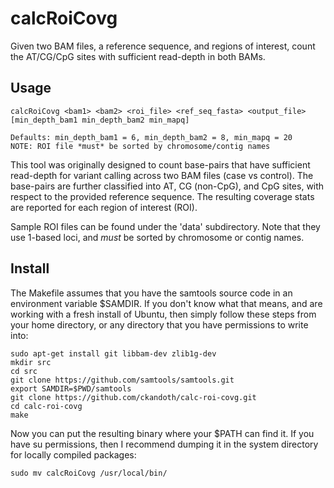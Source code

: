 calcRoiCovg
===========
Given two BAM files, a reference sequence, and regions of interest, count the AT/CG/CpG sites with
sufficient read-depth in both BAMs.

Usage
-----
    calcRoiCovg <bam1> <bam2> <roi_file> <ref_seq_fasta> <output_file> [min_depth_bam1 min_depth_bam2 min_mapq]
    
    Defaults: min_depth_bam1 = 6, min_depth_bam2 = 8, min_mapq = 20
    NOTE: ROI file *must* be sorted by chromosome/contig names

This tool was originally designed to count base-pairs that have sufficient read-depth for variant
calling across two BAM files (case vs control). The base-pairs are further classified into AT, CG
(non-CpG), and CpG sites, with respect to the provided reference sequence. The resulting coverage
stats are reported for each region of interest (ROI).

Sample ROI files can be found under the 'data' subdirectory. Note that they use 1-based loci, and
*must* be sorted by chromosome or contig names.

Install
-------
The Makefile assumes that you have the samtools source code in an environment variable $SAMDIR. If
you don't know what that means, and are working with a fresh install of Ubuntu, then simply follow
these steps from your home directory, or any directory that you have permissions to write into:

    sudo apt-get install git libbam-dev zlib1g-dev
    mkdir src
    cd src
    git clone https://github.com/samtools/samtools.git
    export SAMDIR=$PWD/samtools
    git clone https://github.com/ckandoth/calc-roi-covg.git
    cd calc-roi-covg
    make

Now you can put the resulting binary where your $PATH can find it. If you have su permissions, then I
recommend dumping it in the system directory for locally compiled packages:

    sudo mv calcRoiCovg /usr/local/bin/
